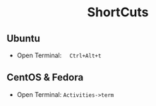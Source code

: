 <center><h1> ShortCuts</h1></center>

## Ubuntu
- Open Terminal:
``	
Ctrl+Alt+t
``
## CentOS & Fedora
- Open Terminal:
``
Activities->term
``
